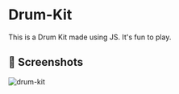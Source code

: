 # Drum-Kit
This is a Drum Kit made using JS. It's fun to play.

## 📸 Screenshots
![drum-kit](https://user-images.githubusercontent.com/79099734/163019577-d896c6e9-b16d-461d-9c0c-1622b3d2a14b.png)

